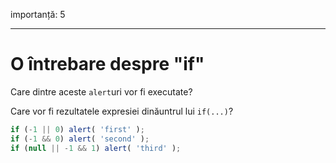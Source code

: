 importanță: 5

---

# O întrebare despre "if"

Care dintre aceste `alert`uri vor fi executate?

Care vor fi rezultatele expresiei dinăuntrul lui `if(...)`?

```js
if (-1 || 0) alert( 'first' );
if (-1 && 0) alert( 'second' );
if (null || -1 && 1) alert( 'third' );
```